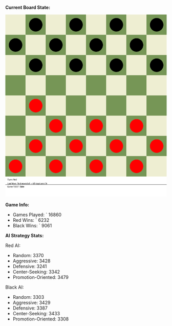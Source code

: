 
**Current Board State:**  
<!-- START_GIF -->
![Checkers Game](./checkers_game.gif)
<!-- END_GIF -->

**Game Info:**  
- Games Played: `<!-- GAMES_PLAYED --> 16860
- Red Wins: `<!-- RED_WINS --> 6232
- Black Wins: `<!-- BLACK_WINS --> 9061

<!-- AI_STATS -->
**AI Strategy Stats:**

Red AI:
- Random: 3370
- Aggressive: 3428
- Defensive: 3241
- Center-Seeking: 3342
- Promotion-Oriented: 3479

Black AI:
- Random: 3303
- Aggressive: 3429
- Defensive: 3387
- Center-Seeking: 3433
- Promotion-Oriented: 3308
